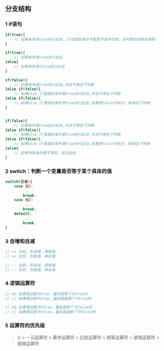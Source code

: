 ## 分支结构
### 1 if语句
```js
if(true){
    // 如果条件是true执行此处，if后面的条件不管是不是布尔值，在判断的时候会强转
}

if(true){
    // 如果条件是true执行此处
}else{
    // 如果条件是false执行此处
}

if(false){
    // 如果条件是true执行此处,并且不再往下判断
}else if(false){
    // 如果else if里面的条件是true执行此处,并且不再往下判断
}else if(false){
    // 如果else if里面的条件是true执行此处,如果是false不执行，继续往下判断
}


if(false){
    // 如果条件是true执行此处,并且不再往下判断
}else if(false){
    // 如果else if里面的条件是true执行此处,并且不再往下判断
}else if(false){
    // 如果else if里面的条件是true执行此处,如果是false不执行，继续往下判断
}else{
    // 如果所有条件都不满足，执行此处
}
```

### 2 switch：判断一个变量是否等于某个具体的值
```js
switch(变量){
    case 值1:
        ...
        break;
    case 值2:
        ....
        break;
    default:
        ...
        break;
}
```

### 3 自增和自减
```js
// ++ 在前，先自增，再取值
// ++ 在后，先取值，再自增

// -- 在前，先自减，再取值
// -- 在后，先取值，再自减
```

### 4 逻辑运算符
```js
// && 如果两边都为true，最后面那个为true的
// || 如果两边都为true，最前面面那个为true的

// && 如果两边都为false，最前面那个为false的
// || 如果两边都为false，最后面面那个为false的
```

### 5 运算符的优先级
>  () > 一元运算符 > 算术运算符 > 比较运算符 > 相等运算符 > 逻辑运算符 > 赋值运算符